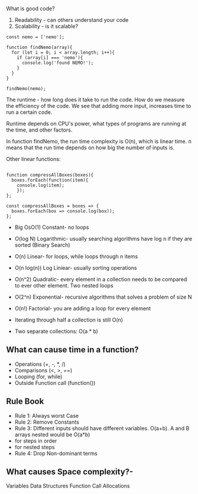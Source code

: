What is good code?
1) Readability - can others understand your code
2) Scalability - is it scalable?

````
const nemo = ['nemo'];

function findNemo(array){
  for (let i = 0; i < array.length; i++){
    if (array[i] === 'nemo'){
      console.log('found NEMO!');
    }
  }
}

findNemo(nemo);
````

The runtime - how long does it take to run the code. How do we measure the efficiency of the code.
We see that adding more input, increases time to run a certain code.

Runtime depends on CPU's power, what types of programs are running at the time, and other factors.

In function findNemo, the run time complexity is O(n), which is linear time. n means that the run time depends on how big the number of inputs is.

Other linear functions:

````

function compressAllBoxes(boxes){
  boxes.forEach(function(item){
    console.log(item);
    });
};

const compressAllBoxes = boxes => {
  boxes.forEach(box => console.log(box));
};

````

* Big OsO(1) Constant- no loops
* O(log N) Logarithmic- usually searching algorithms have log n if they are sorted (Binary Search)
* O(n) Linear- for loops, while loops through n items
* O(n log(n)) Log Liniear- usually sorting operations
* O(n^2) Quadratic- every element in a collection needs to be compared to ever other element. Two
nested loops
* O(2^n) Exponential- recursive algorithms that solves a problem of size N
* O(n!) Factorial- you are adding a loop for every element

* Iterating through half a collection is still O(n)
* Two separate collections: O(a * b)

## What can cause time in a function?

* Operations (+, -, *, /)
* Comparisons (<, >, ==)
* Looping (for, while)
* Outside Function call (function())

## Rule Book

* Rule 1: Always worst Case
* Rule 2: Remove Constants
* Rule 3: Different inputs should have different variables. O(a+b). A and B arrays nested would be O(a*b)
* for steps in order
* for nested steps
* Rule 4: Drop Non-dominant terms

## What causes Space complexity?-
Variables
Data Structures
Function Call
Allocations
